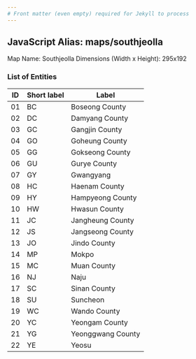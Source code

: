 ```yaml
---
# Front matter (even empty) required for Jekyll to process
---
```


## JavaScript Alias: maps/southjeolla

Map Name: Southjeolla
Dimensions (Width x Height): 295x192






### List of Entities

ID | Short label | Label
---|---|---|
01|BC|Boseong County
02|DC|Damyang County
03|GC|Gangjin County
04|GO|Goheung County
05|GG|Gokseong County
06|GU|Gurye County
07|GY|Gwangyang
08|HC|Haenam County
09|HY|Hampyeong County
10|HW|Hwasun County
11|JC|Jangheung County
12|JS|Jangseong County
13|JO|Jindo County
14|MP|Mokpo
15|MC|Muan County
16|NJ|Naju
17|SC|Sinan County
18|SU|Suncheon
19|WC|Wando County
20|YC|Yeongam County
21|YG|Yeonggwang County
22|YE|Yeosu